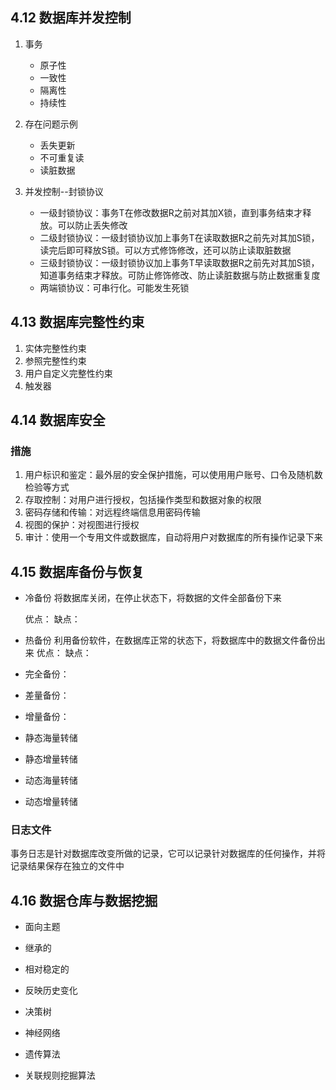 ## 4.12 数据库并发控制

1. 事务
    - 原子性
    - 一致性
    - 隔离性
    - 持续性

2. 存在问题示例
    - 丢失更新
    - 不可重复读
    - 读脏数据

3. 并发控制--封锁协议
    - 一级封锁协议：事务T在修改数据R之前对其加X锁，直到事务结束才释放。可以防止丢失修改
    - 二级封锁协议：一级封锁协议加上事务T在读取数据R之前先对其加S锁，读完后即可释放S锁。可以方式修饰修改，还可以防止读取脏数据
    - 三级封锁协议：一级封锁协议加上事务T早读取数据R之前先对其加S锁，知道事务结束才释放。可防止修饰修改、防止读脏数据与防止数据重复度
    - 两端锁协议：可串行化。可能发生死锁

## 4.13 数据库完整性约束

1. 实体完整性约束
2. 参照完整性约束
3. 用户自定义完整性约束
4. 触发器

## 4.14 数据库安全

### 措施

1. 用户标识和鉴定：最外层的安全保护措施，可以使用用户账号、口令及随机数检验等方式
2. 存取控制：对用户进行授权，包括操作类型和数据对象的权限
3. 密码存储和传输：对远程终端信息用密码传输
4. 视图的保护：对视图进行授权
5. 审计：使用一个专用文件或数据库，自动将用户对数据库的所有操作记录下来

## 4.15 数据库备份与恢复

- 冷备份 将数据库关闭，在停止状态下，将数据的文件全部备份下来

  优点： 缺点：
- 热备份 利用备份软件，在数据库正常的状态下，将数据库中的数据文件备份出来 优点： 缺点：

- 完全备份：
- 差量备份：
- 增量备份：


- 静态海量转储
- 静态增量转储
- 动态海量转储
- 动态增量转储

### 日志文件

事务日志是针对数据库改变所做的记录，它可以记录针对数据库的任何操作，并将记录结果保存在独立的文件中

## 4.16 数据仓库与数据挖掘

- 面向主题
- 继承的
- 相对稳定的
- 反映历史变化

- 决策树
- 神经网络
- 遗传算法
- 关联规则挖掘算法



